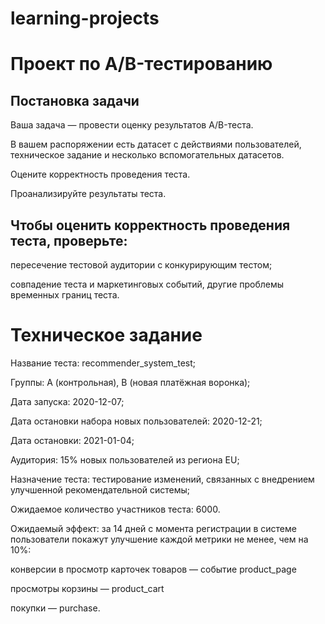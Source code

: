 # learning-projects
# Проект по А/B-тестированию

## Постановка задачи
Ваша задача — провести оценку результатов A/B-теста. 

В вашем распоряжении есть датасет с действиями пользователей, техническое задание и несколько вспомогательных датасетов.

Оцените корректность проведения теста.

Проанализируйте результаты теста.

## Чтобы оценить корректность проведения теста, проверьте:

пересечение тестовой аудитории с конкурирующим тестом;

совпадение теста и маркетинговых событий, другие проблемы временных границ теста.

# Техническое задание

Название теста: recommender_system_test;

Группы: А (контрольная), B (новая платёжная воронка);

Дата запуска: 2020-12-07;

Дата остановки набора новых пользователей: 2020-12-21;

Дата остановки: 2021-01-04;

Аудитория: 15% новых пользователей из региона EU;

Назначение теста: тестирование изменений, связанных с внедрением улучшенной рекомендательной системы;

Ожидаемое количество участников теста: 6000.

Ожидаемый эффект: за 14 дней с момента регистрации в системе пользователи покажут улучшение каждой метрики не менее, чем на 10%:
 
конверсии в просмотр карточек товаров — событие product_page

просмотры корзины — product_cart

покупки — purchase.
